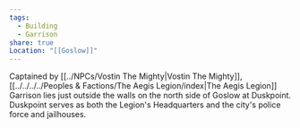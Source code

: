 ```yaml
---
tags:
  - Building
  - Garrison
share: true
Location: "[[Goslow]]"
---
```


Captained by [[../NPCs/Vostin The Mighty|Vostin The Mighty]], [[../../../../Peoples & Factions/The Aegis Legion/index|The Aegis Legion]] Garrison lies just outside the walls on the north side of Goslow at Duskpoint. Duskpoint serves as both the Legion's Headquarters and the city's police force and jailhouses.